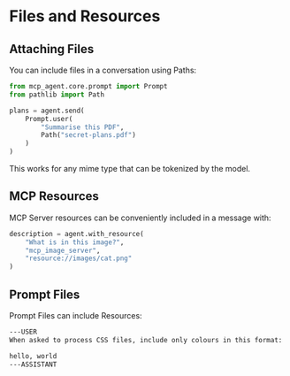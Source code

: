 # Files and Resources

## Attaching Files

You can include files in a conversation using Paths:

```python
from mcp_agent.core.prompt import Prompt
from pathlib import Path

plans = agent.send(
    Prompt.user(
        "Summarise this PDF",
        Path("secret-plans.pdf")
    )
)
```

This works for any mime type that can be tokenized by the model.

## MCP Resources

MCP Server resources can be conveniently included in a message with:

```python
description = agent.with_resource(
    "What is in this image?",
    "mcp_image_server",
    "resource://images/cat.png"
)
```

## Prompt Files

Prompt Files can include Resources:

```md title="agent_script.txt"
---USER
When asked to process CSS files, include only colours in this format:

hello, world
---ASSISTANT
```
